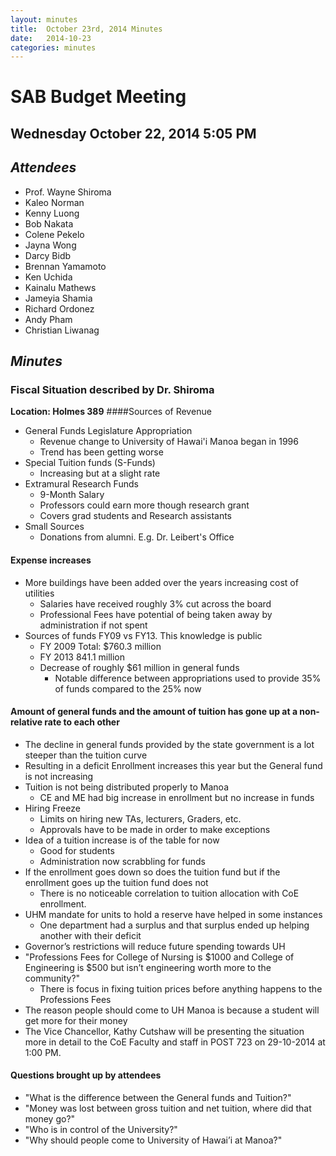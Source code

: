 ```yaml
---
layout: minutes
title:  October 23rd, 2014 Minutes
date:   2014-10-23
categories: minutes
---
```


# SAB Budget Meeting
## Wednesday October 22, 2014 5:05 PM

## *Attendees*
* Prof. Wayne Shiroma
* Kaleo Norman
* Kenny Luong
* Bob Nakata
* Colene Pekelo
* Jayna Wong
* Darcy Bidb
* Brennan Yamamoto
* Ken Uchida
* Kainalu Mathews
* Jameyia Shamia
* Richard Ordonez
* Andy Pham
* Christian Liwanag

## *Minutes*
### Fiscal Situation described by Dr. Shiroma 
**Location: Holmes 389**
####Sources of Revenue 
* General Funds Legislature Appropriation
	- Revenue change to University of Hawai'i Manoa began in 1996
	- Trend has been getting worse 
* Special Tuition funds (S-Funds)
	- Increasing but at a slight rate
* Extramural Research Funds
	- 9-Month Salary
	- Professors could earn more though research grant
	- Covers grad students and Research assistants
* Small Sources
	- Donations from alumni. E.g. Dr. Leibert's Office
#### Expense increases
* More buildings have been added over the years increasing cost of utilities 
  - Salaries have received roughly 3% cut across the board
  - Professional Fees have potential of being taken away by administration if not spent
* Sources of funds FY09 vs FY13. This knowledge is public
  - FY 2009 Total: $760.3 million
  - FY 2013 841.1 million
  - Decrease of roughly $61 million in general funds
  	- Notable difference between appropriations used to provide 35% of funds compared to the 25% now

#### Amount of general funds and the amount of tuition has gone up at a non-relative rate to each other
* The decline in general funds provided by the state government is a lot steeper than the tuition curve
* Resulting  in a deficit Enrollment increases this year but the General fund is not increasing
* Tuition is not being distributed properly to Manoa
  - CE and ME had big increase in enrollment but no increase in funds
* Hiring Freeze 
  - Limits on hiring new TAs, lecturers, Graders, etc.
  - Approvals have to be made in order to make exceptions  
* Idea of a tuition increase is of the table for now
  - Good for students
  - Administration now scrabbling for funds
* If the enrollment goes down so does the tuition fund but if the enrollment goes up the tuition fund does not
  - There is no noticeable correlation to tuition allocation with CoE enrollment.
* UHM mandate for units to hold a reserve have helped in some instances
  - One department had a surplus and that surplus ended up helping another with their deficit
* Governor’s restrictions will reduce future spending towards UH
* "Professions Fees for College of Nursing is $1000 and College of Engineering is $500 but isn’t engineering worth more to the community?"
  - There is  focus in fixing tuition prices before anything happens to the Professions Fees 
* The reason people should come to UH Manoa is because a student will get more for their money
* The Vice Chancellor, Kathy Cutshaw will be presenting the situation more in detail to the CoE Faculty and staff in POST 723 on 29-10-2014 at 1:00 PM.

#### Questions brought up by attendees
* "What is the difference between the General funds and Tuition?"
* "Money was lost between gross tuition and net tuition, where did that money go?"
* "Who is in control of the University?"
* "Why should people come to University of Hawai’i at Manoa?"



